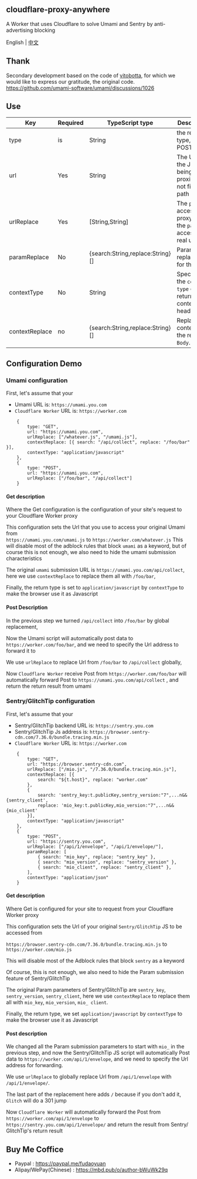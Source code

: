 ## cloudflare-proxy-anywhere
A Worker that uses Cloudflare to solve Umami and Sentry by anti-advertising blocking

English | [中文](readmeZh.MD)

## Thank
Secondary development based on the code of [vitobotta](https://github.com/vitobotta), for which we would like to express our gratitude, the original code.
https://github.com/umami-software/umami/discussions/1026

## Use
Key | Required | TypeScript type | Description
--- | --- | --- | --- 
type | is | String | the request type, GET or POST
url | Yes | String | The URL of the JS being proxied, do not fill in path
urlReplace | Yes | [String,String] | The `path` to access the proxy and the `path` to access the real url
paramReplace | No | {search:String,replace:String}[] | Parameter replacement for the url
contextType | No | String | Specifies the `content-type` of the returned content header.
contextReplace | no | {search:String,replace:String}[] | Replace the content of the returned `Body`.

## Configuration Demo
### Umami configuration
First, let's assume that your
 - Umami URL is: `https://umami.you.com`  
 - `Cloudflare Worker` URL is: `https://worker.com`
```
    {
        type: "GET",
        url: "https://umami.you.com",
        urlReplace: ["/whatever.js", "/umami.js"],
        contextReplace: [{ search: "/api/collect", replace: "/foo/bar" }],
        contextType: "application/javascript"
    },
    {
        type: "POST",
        url: "https://umami.you.com",
        urlReplace: ["/foo/bar", "/api/collect"]
    }
```
#### Get description
Where the Get configuration is the configuration of your site's request to your Cloudflare Worker proxy

This configuration sets the Url that you use to access your original Umami from  
`https://umami.you.com/umami.js` to `https://worker.com/whatever.js`
This will disable most of the adblock rules that block `umami` as a keyword, but of course this is not enough, we also need to hide the umami submission characteristics  

The original `umami` submission URL is `https://umami.you.com/api/collect`, here we use `contextReplace` to replace them all with `/foo/bar`,

Finally, the return type is set to `application/javascript` by `contextType` to make the browser use it as Javascript

#### Post Description

In the previous step we turned `/api/collect` into `/foo/bar` by global replacement,

Now the Umami script will automatically post data to `https://worker.com/foo/bar`, and we need to specify the Url address to forward it to

We use `urlReplace` to replace Url from `/foo/bar` to `/api/collect` globally,

Now `Cloudflare Worker` receive Post from `https://worker.com/foo/bar` will automatically forward Post to `https://umami.you.com/api/collect` , and return the return result from umami

### Sentry/GlitchTip configuration
First, let's assume that your
 - Sentry/GlitchTip backend URL is: ``https://sentry.you.com``  
 - Sentry/GlitchTip Js address is: ``https://browser.sentry-cdn.com/7.36.0/bundle.tracing.min.js``
 - `Cloudflare Worker` URL is: `https://worker.com`
```
    {
        type: "GET",
        url: "https://browser.sentry-cdn.com",
        urlReplace: ["/mio.js", "/7.36.0/bundle.tracing.min.js"],
        contextReplace: [{
            search: "${t.host}", replace: "worker.com"
        },
        {
            search: 'sentry_key:t.publicKey,sentry_version:"7",...n&&{sentry_client',
            replace: 'mio_key:t.publicKey,mio_version:"7",...n&&{mio_client'
        }],
        contextType: "application/javascript"
    },
    {
        type: "POST",
        url: "https://sentry.you.com",
        urlReplace: ["/api/1/envelope", "/api/1/envelope/"],
        paramReplace: [
            { search: "mio_key", replace: "sentry_key" },
            { search: "mio_version", replace: "sentry_version" },
            { search: "mio_client", replace: "sentry_client" },
        ],
        contextType: "application/json"
    }
```
 #### Get description
Where Get is configured for your site to request from your Cloudflare Worker proxy

This configuration sets the Url of your original `Sentry/GlitchTip` JS to be accessed from

`https://browser.sentry-cdn.com/7.36.0/bundle.tracing.min.js` to `https://worker.com/mio.js`

This will disable most of the Adblock rules that block `sentry` as a keyword

Of course, this is not enough, we also need to hide the Param submission feature of Sentry/GlitchTip

The original Param parameters of Sentry/GlitchTip are `sentry_key`, `sentry_version`, `sentry_client`, here we use `contextReplace` to replace them all with `mio_key`, `mio_version`, `mio_ client`.

Finally, the return type, we set `application/javascript` by `contextType` to make the browser use it as Javascript

#### Post description
We changed all the Param submission parameters to start with `mio_` in the previous step, and now the Sentry/GlitchTip JS script will automatically Post data to `https://worker.com/api/1/envelope`, and we need to specify the Url address for forwarding.

We use `urlReplace` to globally replace Url from `/api/1/envelope` with `/api/1/envelope/`.

The last part of the replacement here adds `/` because if you don't add it, `Glitch` will do a 301 jump

Now `Cloudflare Worker` will automatically forward the Post from `https://worker.com/api/1/envelope` to `https://sentry.you.com/api/1/envelope/` and return the result from Sentry/ GlitchTip's return result

## Buy Me Coffice
- Paypal : https://paypal.me/fudaoyuan
- Alipay/WePay(Chinese) : https://mbd.pub/o/author-bWuWk29q
